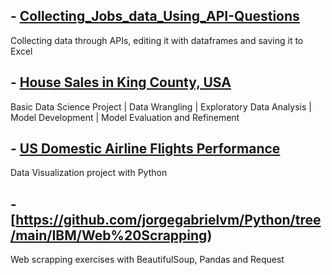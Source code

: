 ## - [Collecting_Jobs_data_Using_API-Questions](https://github.com/jorgegabrielvm/Python/tree/main/IBM/Collecting_Jobs_data_Using_API-Questions)
Collecting data through APIs, editing it with dataframes and saving it to Excel

## - [House Sales in King County, USA](https://github.com/jorgegabrielvm/Python/tree/main/IBM/House%20Sales%20in%20King%20County%2C%20USA)
Basic Data Science Project | Data Wrangling | Exploratory Data Analysis | Model Development | Model Evaluation and Refinement

## - [US Domestic Airline Flights Performance](https://github.com/jorgegabrielvm/Python/tree/main/IBM/US%20Domestic%20Airline%20Flights%20Performance)
Data Visualization project with Python

## - [https://github.com/jorgegabrielvm/Python/tree/main/IBM/Web%20Scrapping)
Web scrapping exercises with BeautifulSoup, Pandas and Request
